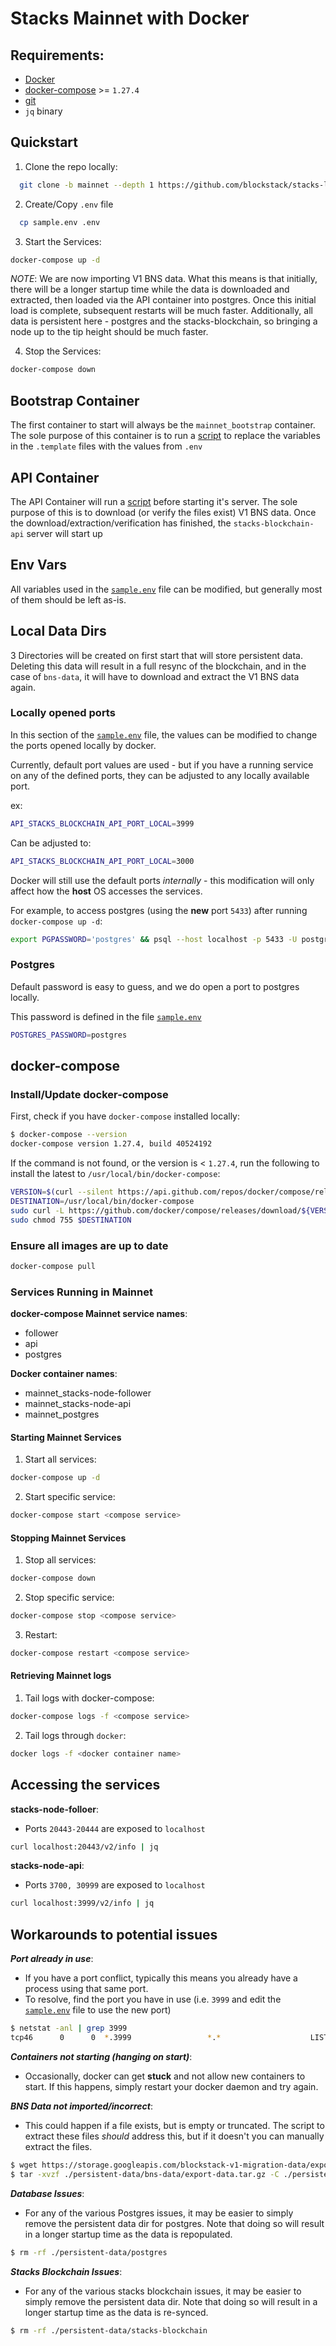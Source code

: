 # Stacks Mainnet with Docker
## Requirements:

- [Docker](https://docs.docker.com/get-docker/)
- [docker-compose](https://github.com/docker/compose/releases/) >= `1.27.4`
- [git](https://git-scm.com/downloads)
- `jq` binary

## Quickstart

1. Clone the repo locally:

```bash
  git clone -b mainnet --depth 1 https://github.com/blockstack/stacks-local-dev ./stacks-local-dev && cd ./stacks-local-dev
```

2. Create/Copy `.env` file
```bash
  cp sample.env .env
```

3. Start the Services:
```bash
docker-compose up -d
```
*NOTE*: We are now importing V1 BNS data. What this means is that initially, there will be a longer startup time while the data is downloaded and extracted, then loaded via the API container into postgres. Once this initial load is complete, subsequent restarts will be much faster. Additionally, all data is persistent here - postgres and the stacks-blockchain, so bringing a node up to the tip height should be much faster. 

4. Stop the Services:

```bash
docker-compose down
```

## Bootstrap Container

The first container to start will always be the `mainnet_bootstrap` container. The sole purpose of this container is to run a [script](https://github.com/blockstack/stacks-local-dev/blob/mainnet/setup.sh) to replace the variables in the `.template` files with the values from `.env`

## API Container

The API Container will run a [script](https://github.com/blockstack/stacks-local-dev/blob/mainnet/setup-bns.sh) before starting it's server. The sole purpose of this is to download (or verify the files exist) V1 BNS data. Once the download/extraction/verification has finished, the `stacks-blockchain-api` server will start up

## Env Vars

All variables used in the [`sample.env`](https://github.com/blockstack/stacks-local-dev/blob/mainnet/sample.env) file can be modified, but generally most of them should be left as-is.

## Local Data Dirs

3 Directories will be created on first start that will store persistent data. Deleting this data will result in a full resync of the blockchain, and in the case of `bns-data`, it will have to download and extract the V1 BNS data again. 

### Locally opened ports

In this section of the [`sample.env`](https://github.com/blockstack/stacks-local-dev/blob/mainnet/sample.env) file, the values can be modified to change the ports opened locally by docker.

Currently, default port values are used - but if you have a running service on any of the defined ports, they can be adjusted to any locally available port.

ex:

```bash
API_STACKS_BLOCKCHAIN_API_PORT_LOCAL=3999
```

Can be adjusted to:

```bash
API_STACKS_BLOCKCHAIN_API_PORT_LOCAL=3000
```

Docker will still use the default ports _internally_ - this modification will only affect how the **host** OS accesses the services.

For example, to access postgres (using the **new** port `5433`) after running `docker-compose up -d`:

```bash
export PGPASSWORD='postgres' && psql --host localhost -p 5433 -U postgres -d stacks_node_api
```

### Postgres

Default password is easy to guess, and we do open a port to postgres locally.

This password is defined in the file [`sample.env`](https://github.com/blockstack/stacks-local-dev/blob/mainnet/sample.env#L59) 

```bash
POSTGRES_PASSWORD=postgres
```

## docker-compose

### Install/Update docker-compose

First, check if you have `docker-compose` installed locally:

```bash
$ docker-compose --version
docker-compose version 1.27.4, build 40524192
```

If the command is not found, or the version is < `1.27.4`, run the following to install the latest to `/usr/local/bin/docker-compose`:

```bash
VERSION=$(curl --silent https://api.github.com/repos/docker/compose/releases/latest | jq .name -r)
DESTINATION=/usr/local/bin/docker-compose
sudo curl -L https://github.com/docker/compose/releases/download/${VERSION}/docker-compose-$(uname -s)-$(uname -m) -o $DESTINATION
sudo chmod 755 $DESTINATION
```

### Ensure all images are up to date
```bash
docker-compose pull
```

### Services Running in Mainnet
**docker-compose Mainnet service names**:
- follower
- api
- postgres

**Docker container names**:
- mainnet_stacks-node-follower
- mainnet_stacks-node-api
- mainnet_postgres

#### Starting Mainnet Services

1. Start all services:

```bash
docker-compose up -d
```

2. Start specific service:

```bash
docker-compose start <compose service>
```

#### Stopping Mainnet Services

1. Stop all services:

```bash
docker-compose down
```

2. Stop specific service:

```bash
docker-compose stop <compose service>
```

3. Restart:

```bash
docker-compose restart <compose service>
```

#### Retrieving Mainnet logs

1. Tail logs with docker-compose:

```bash
docker-compose logs -f <compose service>
```

2. Tail logs through `docker`:

```bash
docker logs -f <docker container name>
```

## Accessing the services

**stacks-node-folloer**:

- Ports `20443-20444` are exposed to `localhost`

```bash
curl localhost:20443/v2/info | jq
```

**stacks-node-api**:

- Ports `3700, 30999` are exposed to `localhost`

```bash
curl localhost:3999/v2/info | jq
```

## Workarounds to potential issues

_**Port already in use**_:

- If you have a port conflict, typically this means you already have a process using that same port.
- To resolve, find the port you have in use (i.e. `3999` and edit the [`sample.env`](https://github.com/blockstack/stacks-local-dev/blob/mainnet/sample.env) file to use the new port)

```bash
$ netstat -anl | grep 3999
tcp46      0      0  *.3999                 *.*                    LISTEN
```

_**Containers not starting (hanging on start)**_:

- Occasionally, docker can get **stuck** and not allow new containers to start. If this happens, simply restart your docker daemon and try again.

_**BNS Data not imported/incorrect**_:
- This could happen if a file exists, but is empty or truncated. The script to extract these files *should* address this, but if it doesn't you can manually extract the files. 
```bash
$ wget https://storage.googleapis.com/blockstack-v1-migration-data/export-data.tar.gz -O ./persistent-data/bns-data/export-data.tar.gz
$ tar -xvzf ./persistent-data/bns-data/export-data.tar.gz -C ./persistent-data/bns-data/
```

_**Database Issues**_:
- For any of the various Postgres issues, it may be easier to simply remove the persistent data dir for postgres. Note that doing so will result in a longer startup time as the data is repopulated. 
```bash
$ rm -rf ./persistent-data/postgres
```

_**Stacks Blockchain Issues**_:
- For any of the various stacks blockchain issues, it may be easier to simply remove the persistent data dir. Note that doing so will result in a longer startup time as the data is re-synced. 
```bash
$ rm -rf ./persistent-data/stacks-blockchain
```



